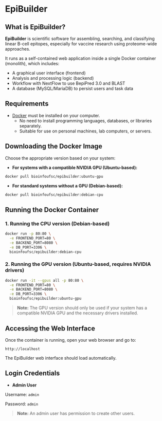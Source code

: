 # EpiBuilder

## What is EpiBuilder?

**EpiBuilder** is scientific software for assembling, searching, and classifying linear B-cell epitopes, especially for vaccine research using proteome-wide approaches.

It runs as a self-contained web application inside a single Docker container (monolith), which includes:

- A graphical user interface (frontend)
- Analysis and processing logic (backend)
- Workflow with NextFlow to use BepiPred 3.0 and BLAST
- A database (MySQL/MariaDB) to persist users and task data

## Requirements

- [Docker](https://www.docker.com/) must be installed on your computer.
  - No need to install programming languages, databases, or libraries separately.
  - Suitable for use on personal machines, lab computers, or servers.

## Downloading the Docker Image

Choose the appropriate version based on your system:

- **For systems with a compatible NVIDIA GPU (Ubuntu-based):**

```bash
docker pull bioinfoufsc/epibuilder:ubuntu-gpu
````

* **For standard systems without a GPU (Debian-based):**

```bash
docker pull bioinfoufsc/epibuilder:debian-cpu
```

## Running the Docker Container

### 1. Running the CPU version (Debian-based)

```bash
docker run -p 80:80 \
  -e FRONTEND_PORT=80 \
  -e BACKEND_PORT=8080 \
  -e DB_PORT=3306 \
  bioinfoufsc/epibuilder:debian-cpu
```

### 2. Running the GPU version (Ubuntu-based, requires NVIDIA drivers)

```bash
docker run -it --gpus all -p 80:80 \
  -e FRONTEND_PORT=80 \
  -e BACKEND_PORT=8080 \
  -e DB_PORT=3306 \
  bioinfoufsc/epibuilder:ubuntu-gpu
```

> **Note:** The GPU version should only be used if your system has a compatible NVIDIA GPU and the necessary drivers installed.

## Accessing the Web Interface

Once the container is running, open your web browser and go to:

```
http://localhost
```

The EpiBuilder web interface should load automatically.

## Login Credentials

* **Admin User**

Username: `admin`

Password: `admin`

> **Note:** An admin user has permission to create other users.